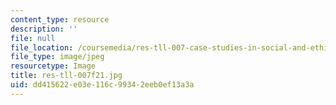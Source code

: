 ```yaml
---
content_type: resource
description: ''
file: null
file_location: /coursemedia/res-tll-007-case-studies-in-social-and-ethical-responsibilities-of-computing-fall-2021/dd415622e03e116c99342eeb0ef13a3a_res-tll-007f21.jpg
file_type: image/jpeg
resourcetype: Image
title: res-tll-007f21.jpg
uid: dd415622-e03e-116c-9934-2eeb0ef13a3a
---
```

